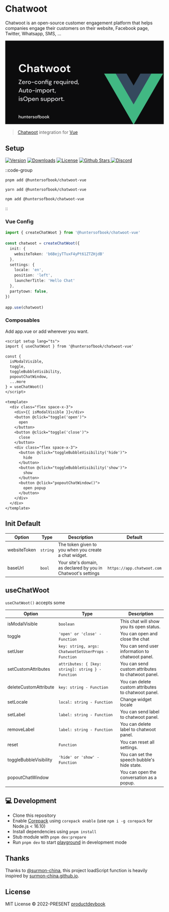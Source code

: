 # Chatwoot

Chatwoot is an open-source customer engagement platform that helps companies engage their customers on their website, Facebook page, Twitter, Whatsapp, SMS, ...

![alt text](https://github.com/huntersofbook/huntersofbook/blob/main/docs/public/images/chatwoot-vue.png?raw=true)


> [Chatwoot](https://www.chatwoot.com/help-center) integration for [Vue](https://vuejs.org)

## Setup

<p>
      <a href="https://www.npmjs.com/package/@huntersofbook/chatwoot-vue"><img src="https://img.shields.io/npm/v/@huntersofbook/chatwoot-vue.svg?style=flat&colorA=002438&colorB=28CF8D" alt="Version"></a>
      <a href="https://www.npmjs.com/package/@huntersofbook/chatwoot-vue"><img src="https://img.shields.io/npm/dm/@huntersofbook/chatwoot-vue.svg?style=flat&colorA=002438&colorB=28CF8D" alt="Downloads"></a>
      <a href="./LICENSE"><img src="https://img.shields.io/github/license/huntersofbook/huntersofbook.svg?style=flat&colorA=002438&colorB=28CF8D" alt="License"></a>
      <a href="https://github.com/huntersofbook/huntersofbook">
      <img src="https://img.shields.io/github/stars/huntersofbook/huntersofbook.svg?style=social&label=Star&maxAge=2592000" alt="Github Stars"> </a>
      <a href="https://chat.huntersofbook.com"> <img src="https://img.shields.io/discord/1008640116564181023?color=7289da&label=Discord&logo=discord&logoColor=white" alt="Discord"></a>
</p>


::code-group

```shell [pnpm]
pnpm add @huntersofbook/chatwoot-vue
```

```shell [yarn]
yarn add @huntersofbook/chatwoot-vue
```

```shell [npm]
npm add @huntersofbook/chatwoot-vue
```

::


### Vue Config

```ts [main.ts]
import { createChatWoot } from '@huntersofbook/chatwoot-vue'

const chatwoot = createChatWoot({
  init: {
    websiteToken: 'b6BejyTTuxF4yPt61ZTZHjdB'
  },
  settings: {
    locale: 'en',
    position: 'left',
    launcherTitle: 'Hello Chat'
  },
  partytown: false,
})

app.use(chatwoot)
```


### Composables
Add app.vue or add wherever you want.

```vue
<script setup lang="ts">
import { useChatWoot } from '@huntersofbook/chatwoot-vue'

const {
  isModalVisible,
  toggle,
  toggleBubbleVisibility,
  popoutChatWindow,
  ...more
} = useChatWoot()
</script>

<template>
  <div class="flex space-x-3">
    <div>{{ isModalVisible }}</div>
    <button @click="toggle('open')">
      open
    </button>
    <button @click="toggle('close')">
      close
    </button>
    <div class="flex space-x-3">
      <button @click="toggleBubbleVisibility('hide')">
        hide
      </button>
      <button @click="toggleBubbleVisibility('show')">
        show
      </button>
      <button @click="popoutChatWindow()">
        open popup
      </button>
    </div>
  </div>
</template>
```


## Init Default

| Option         | Type     | Description                                                       | Default                  |
| -------------- | -------- | ----------------------------------------------------------------- | ------------------------ |
| websiteToken         | `string` | The token given to you when you create a chat widget. |    |
| baseUrl       | `bool`   | Your site's domain, as declared by you in Chatwoot's settings | `https://app.chatwoot.com`    |


## useChatWoot

`useChatWoot()` accepts some

| Option         | Type     | Description                                                        |
| -------------- | -------- | -----------------------------------------------------------------  |
| isModalVisible   | `boolean` | This chat will show you its open status.    |
| toggle       | `'open' or 'close' - Function `   |   You can open and close the chat   |
| setUser       | `key: string, args: ChatwootSetUserProps - Function`   | You can send user information to chatwoot panel.     |
| setCustomAttributes       | `attributes: { [key: string]: string } - Function`   | You can send custom attributes to chatwoot panel.   |
| deleteCustomAttribute       | `key: string - Function`   | You can delete custom attributes to chatwoot panel.   |
| setLocale       | `local: string - Function`   |  Change widget locale  |
| setLabel       | `label: string - Function`   |  You can send label to chatwoot panel.        |
| removeLabel       | `label: string - Function`   |  You can delete label to chatwoot panel.        |
| reset       | `Function` |  You can reset all settings.   |
| toggleBubbleVisibility       | `'hide' or 'show' - Function`   | You can set the speech bubble's hide state.    |
| popoutChatWindow       |  | You can open the conversation as a popup.  |


## 💻 Development

- Clone this repository
- Enable [Corepack](https://github.com/nodejs/corepack) using `corepack enable` (use `npm i -g corepack` for Node.js < 16.10)
- Install dependencies using `pnpm install`
- Stub module with `pnpm dev:prepare`
- Run `pnpm dev` to start [playground](./playground) in development mode

## Thanks

Thanks to [@surmon-china](https://github.com/surmon-china), this project loadScript function is heavily inspired by [surmon-china.github.io](https://github.com/surmon-china/surmon-china.github.io).

## License

MIT License © 2022-PRESENT [productdevbook](https://github.com/productdevbook)
